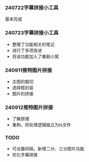 ### 240722字幕拼接小工具
基本完成

### 240723字幕拼接小工具
- 整理了功能相关的笔记
- 进行了多项改进
- 将该功能加入了番剧小窝

### 240911推特图片拼接
- 主图的裁切
- 选择框封装
- 图片的拼接

### 240912推特图片拼接
- 了解原理
- 重构，将处理逻辑独立为ts文件

### TODO
- 可设置间隔，新增二分、三分图片功能
- 优化字幕拼接